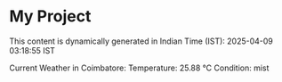 # My Project

This content is dynamically generated in Indian Time (IST): 2025-04-09 03:18:55 IST


Current Weather in Coimbatore:
Temperature: 25.88 °C
Condition: mist
